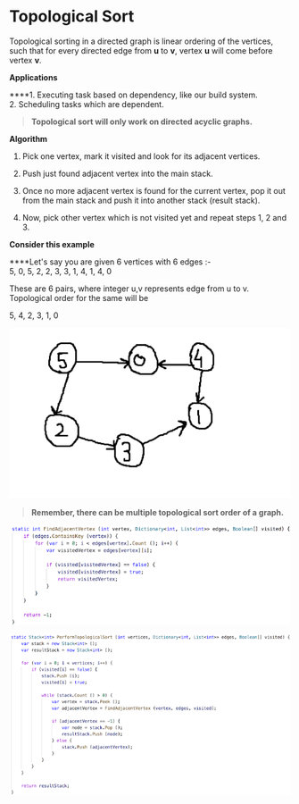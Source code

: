 # Topological Sort

Topological sorting in a directed graph is linear ordering of the vertices, such that for every directed edge from **u** to **v**, vertex **u** will come before vertex **v**.  
  
**Applications**  
  
****1. Executing task based on dependency, like our build system.  
2. Scheduling tasks which are dependent.

> **Topological sort will only work on directed acyclic graphs.**

**Algorithm**

1. Pick one vertex, mark it visited and look for its adjacent vertices. 

2. Push just found adjacent vertex into the main stack. 

3. Once no more adjacent vertex is found for the current vertex, pop it out from the main stack and push it into another stack \(result stack\). 

4. Now, pick other vertex which is not visited yet and repeat steps 1, 2 and 3.  
  
**Consider this example**  
  
****Let's say you are given 6 vertices with 6 edges :-  
5, 0, 5, 2, 2, 3, 3, 1, 4, 1, 4, 0  
  
These are 6 pairs, where integer u,v represents edge from u to v. Topological order for the same will be 

5, 4, 2, 3, 1, 0  
  


![](../.gitbook/assets/screen-shot-2018-01-07-at-10.29.33-pm.png)



> **Remember, there can be multiple topological sort order of a graph.**

![](../.gitbook/assets/screen-shot-2018-01-07-at-10.08.26-pm.png)

![](../.gitbook/assets/screen-shot-2018-01-07-at-10.11.33-pm.png)

